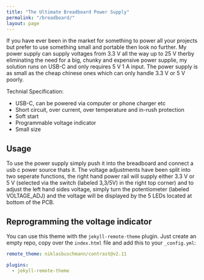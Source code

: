 ```yaml
---
title: "The Ultimate Breadboard Power Supply"
permalink: "/breadboard/"
layout: page
---
```


If you have ever been in the market for something to power all your projects but prefer to use something small and portable then look no further. My power supply can supply voltages from 3.3 V all the way up to 25 V therby eliminating the need for a big, chunky and expensive power supplie, my solution runs on USB-C and only requires 5 V 1 A input. The power supply is as small as the cheap chinese ones which can only handle 3.3 V or 5 V poorly. 


Technial Specification:
* USB-C, can be powered via computer or phone charger etc 
* Short circuit, over current, over temperature and in-rush protection
* Soft start
* Programmable voltage indicator 
* Small size 

## Usage
To use the power supply simply push it into the breadboard and connect a usb c power source thats it. The voltage adjustments have been split into two seperate functions, the right hand power rail will supply either 3.3 V or 5 V (selected via the switch (labeled 3,3/5V) in the right top corner) and to adjust the left hand sides voltage, simply turn the potentiometer (labeled VOLTAGE_ADJ) and the voltage will be displayed by the 5 LEDs located at bottom of the PCB. 


## Reprogramming the voltage indicator

You can use this theme with the `jekyll-remote-theme` plugin. Just create an empty repo, copy over the `index.html` file and add this to your `_config.yml`:

```yaml
remote_theme: niklasbuschmann/contrast@v2.11

plugins:
  - jekyll-remote-theme
```



